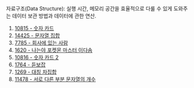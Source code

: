 자료구조(Data Structure): 실행 시간, 메모리 공간을 효율적으로 다룰 수 있게 도와주는 데이터 보관 방법과 데이터에 관한 연산.

1. <a href="https://www.acmicpc.net/problem/10815" target="_blank">10815 - 숫자 카드</a>
2. <a href="https://www.acmicpc.net/problem/14425" target="_blank">14425 - 문자열 집합</a>
3. <a href="https://www.acmicpc.net/problem/7785" target="_blank">7785 - 회사에 있는 사람</a>
4. <a href="https://www.acmicpc.net/problem/1620" target="_blank">1620 - 나는야 포켓몬 마스터 이다솜</a>
5. <a href="" target="_blank">10816 - 숫자 카드 2</a>
6. <a href="" target="_blank">1764 - 듣보잡</a>
7. <a href="" target="_blank">1269 - 대칭 차집합</a>
8. <a href="" target="_blank">11478 - 서로 다른 부분 문자열의 개수</a>
